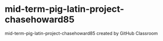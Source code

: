 # mid-term-pig-latin-project-chasehoward85
mid-term-pig-latin-project-chasehoward85 created by GitHub Classroom
